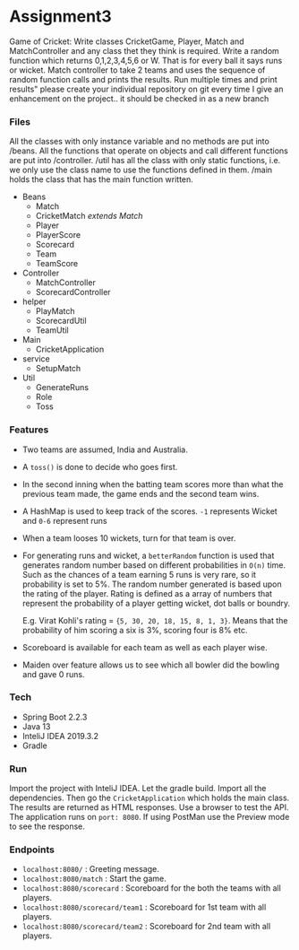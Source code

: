 # Assignment3
Game of Cricket:  Write classes CricketGame, Player, Match and MatchController and any class thet they think is required. Write a random function which returns 0,1,2,3,4,5,6 or W.  That is for every ball it says runs or wicket. Match controller to take 2 teams and uses the sequence of random function calls and prints the results. Run multiple times and print results" please create your individual repository on git every time I give an enhancement on the project.. it should be checked in as a new branch

### Files
All the classes with only instance variable and no methods are put into /beans. All the functions that operate on objects and call different functions are put into /controller. /util has all the class with only static functions, i.e. we only use the class name to use the functions defined in them. /main holds the class that has the main function written.
  - Beans
    - Match
    - CricketMatch _extends Match_
    - Player
    - PlayerScore
    - Scorecard
    - Team
    - TeamScore
  - Controller
    - MatchController
    - ScorecardController
  - helper
    - PlayMatch
    - ScorecardUtil
    - TeamUtil
  - Main
    - CricketApplication
  - service
    - SetupMatch
  - Util
    - GenerateRuns
    - Role
    - Toss

### Features
- Two teams are assumed, India and Australia.
- A ```toss()``` is done to decide who goes first.
- In the second inning when the batting team scores more than what the previous team made, the game ends and the second team wins.
- A HashMap is used to keep track of the scores. ```-1``` represents Wicket and ```0-6``` represent runs
- When a team looses 10 wickets, turn for that team is over.
- For generating runs and wicket, a ```betterRandom``` function is used that generates random number based on different probabilities in `O(n)` time. Such as the chances of a team earning 5 runs is very rare, so it probability is set to 5%. The random number generated is based upon the rating of the player.
    Rating is defined as a array of numbers that represent the probability of a player getting wicket, dot balls or boundry.
    
    E.g. Virat Kohli's rating = ```{5, 30, 20, 18, 15, 8, 1, 3}```. Means that the probability of him scoring a six is 3%, scoring four is 8% etc.
    
 - Scoreboard is available for each team as well as each player wise.
 - Maiden over feature allows us to see which all bowler did the bowling and gave 0 runs.
### Tech
- Spring Boot 2.2.3
- Java 13
- InteliJ IDEA 2019.3.2
- Gradle

### Run

Import the project with InteliJ IDEA. Let the gradle build. Import all the dependencies. Then go the ```CricketApplication``` which holds the main class. The results are returned as HTML responses. Use a browser to test the API. The application runs on ```port: 8080```.
If using PostMan use the Preview mode to see the response.

### Endpoints
- `localhost:8080/`                 : Greeting message.
- `localhost:8080/match`            : Start the game.
- `localhost:8080/scorecard`       : Scoreboard for the both the teams with all players.
- `localhost:8080/scorecard/team1` : Scoreboard for 1st team with all players.
- `localhost:8080/scorecard/team2` : Scoreboard for 2nd team with all players.

